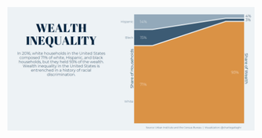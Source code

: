 ![wealth inequality](https://github.com/charlie-gallagher/tidy-tuesday/blob/master/wealth_inequality/wealth_inequality.png)
